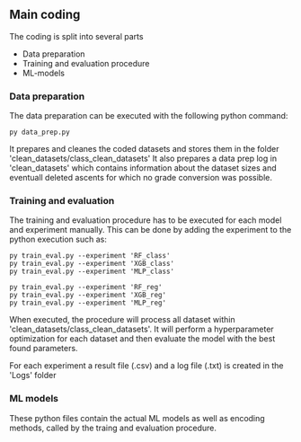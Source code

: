 ## Main coding

The coding is split into several parts

- Data preparation
- Training and evaluation procedure
- ML-models

### Data preparation

The data preparation can be executed with the following python command:

    py data_prep.py

It prepares and cleanes the coded datasets and stores them in the folder 'clean_datasets/class_clean_datasets'
It also prepares a data prep log in 'clean_datasets' which contains information about the dataset sizes and eventuall deleted ascents for which no grade conversion was possible.
    
### Training and evaluation

The training and evaluation procedure has to be executed for each model and experiment manually.
This can be done by adding the experiment to the python execution such as:

    py train_eval.py --experiment 'RF_class'
    py train_eval.py --experiment 'XGB_class'
    py train_eval.py --experiment 'MLP_class'

    py train_eval.py --experiment 'RF_reg'
    py train_eval.py --experiment 'XGB_reg'
    py train_eval.py --experiment 'MLP_reg'

When executed, the procedure will process all dataset within 'clean_datasets/class_clean_datasets'.
It will perform a hyperparameter optimization for each dataset and then evaluate the model with the best found parameters.

For each experiment a result file (.csv) and a log file (.txt) is created in the 'Logs' folder

### ML models

These python files contain the actual ML models as well as encoding methods, called by the traing and evaluation procedure.